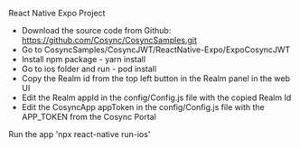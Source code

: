 



React Native Expo Project

- Download the source code from Github: https://github.com/Cosync/CosyncSamples.git
- Go to CosyncSamples/CosyncJWT/ReactNative-Expo/ExpoCosyncJWT
- Install npm package - yarn install
- Go to ios folder and run - pod install
- Copy the Realm id from the top left button in the Realm panel in the web UI
- Edit the Realm appId in the config/Config.js file with the copied Realm Id
- Edit the CosyncApp appToken in the config/Config.js file with the APP_TOKEN from the Cosync Portal

Run the app 'npx react-native run-ios'
